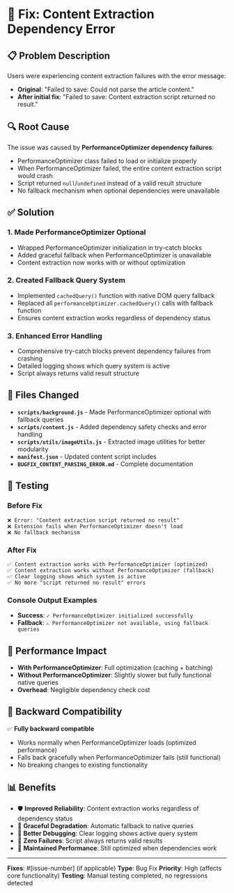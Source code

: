 # 🐛 Fix: Content Extraction Dependency Error

## 📋 **Problem Description**

Users were experiencing content extraction failures with the error message:
- **Original**: "Failed to save: Could not parse the article content."
- **After initial fix**: "Failed to save: Content extraction script returned no result."

## 🔍 **Root Cause**

The issue was caused by **PerformanceOptimizer dependency failures**:
- PerformanceOptimizer class failed to load or initialize properly
- When PerformanceOptimizer failed, the entire content extraction script would crash
- Script returned `null`/`undefined` instead of a valid result structure
- No fallback mechanism when optional dependencies were unavailable

## ✅ **Solution**

### 1. **Made PerformanceOptimizer Optional**
- Wrapped PerformanceOptimizer initialization in try-catch blocks
- Added graceful fallback when PerformanceOptimizer is unavailable
- Content extraction now works with or without optimization

### 2. **Created Fallback Query System**
- Implemented `cachedQuery()` function with native DOM query fallback
- Replaced all `performanceOptimizer.cachedQuery()` calls with fallback function
- Ensures content extraction works regardless of dependency status

### 3. **Enhanced Error Handling**
- Comprehensive try-catch blocks prevent dependency failures from crashing
- Detailed logging shows which query system is active
- Script always returns valid result structure

## 📁 **Files Changed**

- **`scripts/background.js`** - Made PerformanceOptimizer optional with fallback queries
- **`scripts/content.js`** - Added dependency safety checks and error handling  
- **`scripts/utils/imageUtils.js`** - Extracted image utilities for better modularity
- **`manifest.json`** - Updated content script includes
- **`BUGFIX_CONTENT_PARSING_ERROR.md`** - Complete documentation

## 🧪 **Testing**

### **Before Fix**
```
❌ Error: "Content extraction script returned no result"
❌ Extension fails when PerformanceOptimizer doesn't load
❌ No fallback mechanism
```

### **After Fix**  
```
✅ Content extraction works with PerformanceOptimizer (optimized)
✅ Content extraction works without PerformanceOptimizer (fallback)
✅ Clear logging shows which system is active
✅ No more "script returned no result" errors
```

### **Console Output Examples**
- **Success**: `✓ PerformanceOptimizer initialized successfully`
- **Fallback**: `⚠️ PerformanceOptimizer not available, using fallback queries`

## 🚀 **Performance Impact**

- **With PerformanceOptimizer**: Full optimization (caching + batching)
- **Without PerformanceOptimizer**: Slightly slower but fully functional native queries
- **Overhead**: Negligible dependency check cost

## 🔄 **Backward Compatibility**

✅ **Fully backward compatible**
- Works normally when PerformanceOptimizer loads (optimized performance)
- Falls back gracefully when PerformanceOptimizer fails (still functional)
- No breaking changes to existing functionality

## 📊 **Benefits**

- 🛡️ **Improved Reliability**: Content extraction works regardless of dependency status
- 🔄 **Graceful Degradation**: Automatic fallback to native queries
- 📝 **Better Debugging**: Clear logging shows active query system  
- 🎯 **Zero Failures**: Script always returns valid results
- 🚀 **Maintained Performance**: Still optimized when dependencies work

---

**Fixes**: #[issue-number] (if applicable)
**Type**: Bug Fix
**Priority**: High (affects core functionality)
**Testing**: Manual testing completed, no regressions detected